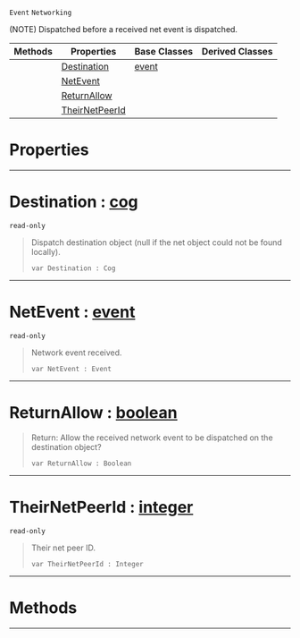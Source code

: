  `Event` `Networking`



(NOTE) Dispatched before a received net event is dispatched.

|Methods|Properties|Base Classes|Derived Classes|
|---|---|---|---|
| |[ Destination](neteventreceived.md#destination-zilch-engine)|[event](event.md)| |
| |[ NetEvent](neteventreceived.md#netevent-zilch-engine-doc)| | |
| |[ ReturnAllow](neteventreceived.md#returnallow-zilch-engine)| | |
| |[ TheirNetPeerId](neteventreceived.md#theirnetpeerid-zilch-engi)| | |


 #  Properties


---  
 #  Destination : [cog](cog.md)

 `read-only`

> Dispatch destination object (null if the net object could not be found locally).
> ```TS:Nada
> var Destination : Cog


---  
 #  NetEvent : [event](event.md)

 `read-only`

> Network event received.
> ```TS:Nada
> var NetEvent : Event


---  
 #  ReturnAllow : [boolean](../nada_base_types/boolean.md)

> Return: Allow the received network event to be dispatched on the destination object?
> ```TS:Nada
> var ReturnAllow : Boolean


---  
 #  TheirNetPeerId : [integer](../nada_base_types/integer.md)

 `read-only`

> Their net peer ID.
> ```TS:Nada
> var TheirNetPeerId : Integer


---  
 #  Methods


---  
 

 